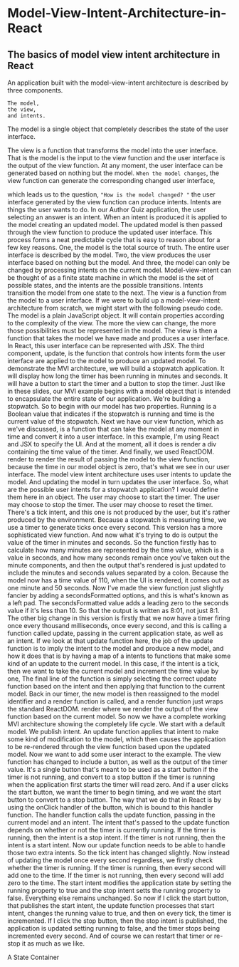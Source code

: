 # Model-View-Intent-Architecture-in-React
## The basics of model view intent architecture in React

An application built with the model-view-intent architecture is described by three components.

```
The model, 
the view, 
and intents. 
```

The model is a single object that completely describes the state of the user interface. 

The view is a function that transforms the model into the user interface. That is the model is the input to the view function and 
the user interface is the output of the view function. At any moment, the user interface can be generated based on nothing but the model. 
`When the model changes`, the view function can generate the corresponding changed user interface, 

which leads us to the question, `"How is the model changed? "` the user interface generated by the view function can produce intents. Intents are things the user wants to do. In our Author Quiz application, the user selecting an answer is an intent. When an intent is produced it is applied to the model creating an updated model. The updated model is then passed through the view function to produce the updated user interface. This process forms a neat predictable cycle that is easy to reason about for a few key reasons. One, the model is the total source of truth. The entire user interface is described by the model. Two, the view produces the user interface based on nothing but the model. And three, the model can only be changed by processing intents on the current model. Model-view-intent can be thought of as a finite state machine in which the model is the set of possible states, and the intents are the possible transitions. Intents transition the model from one state to the next. The view is a function from the model to a user interface. If we were to build up a model-view-intent architecture from scratch, we might start with the following pseudo code. The model is a plain JavaScript object. It will contain properties according to the complexity of the view. The more the view can change, the more those possibilities must be represented in the model. The view is then a function that takes the model we have made and produces a user interface. In React, this user interface can be represented with JSX. The third component, update, is the function that controls how intents form the user interface are applied to the model to produce an updated model. To demonstrate the MVI architecture, we will build a stopwatch application. It will display how long the timer has been running in minutes and seconds. It will have a button to start the timer and a button to stop the timer. Just like in these slides, our MVI example begins with a model object that is intended to encapsulate the entire state of our application. We're building a stopwatch. So to begin with our model has two properties. Running is a Boolean value that indicates if the stopwatch is running and time is the current value of the stopwatch. Next we have our view function, which as we've discussed, is a function that can take the model at any moment in time and convert it into a user interface. In this example, I'm using React and JSX to specify the UI. And at the moment, all it does is render a div containing the time value of the timer. And finally, we used ReactDOM. render to render the result of passing the model to the view function, because the time in our model object is zero, that's what we see in our user interface. The model view intent architecture uses user intents to update the model. And updating the model in turn updates the user interface. So, what are the possible user intents for a stopwatch application? I would define them here in an object. The user may choose to start the timer. The user may choose to stop the timer. The user may choose to reset the timer. There's a tick intent, and this one is not produced by the user, but it's rather produced by the environment. Because a stopwatch is measuring time, we use a timer to generate ticks once every second. This version has a more sophisticated view function. And now what it's trying to do is output the value of the timer in minutes and seconds. So the function firstly has to calculate how many minutes are represented by the time value, which is a value in seconds, and how many seconds remain once you've taken out the minute components, and then the output that's rendered is just updated to include the minutes and seconds values separated by a colon. Because the model now has a time value of 110, when the UI is rendered, it comes out as one minute and 50 seconds. Now I've made the view function just slightly fancier by adding a secondsFormatted options, and this is what's known as a left pad. The secondsFormatted value adds a leading zero to the seconds value if it's less than 10. So that the output is written as 8:01, not just 8:1. The other big change in this version is firstly that we now have a timer firing once every thousand milliseconds, once every second, and this is calling a function called update, passing in the current application state, as well as an intent. If we look at that update function here, the job of the update function is to imply the intent to the model and produce a new model, and how it does that is by having a map of a intents to functions that make some kind of an update to the current model. In this case, if the intent is a tick, then we want to take the current model and increment the time value by one, The final line of the function is simply selecting the correct update function based on the intent and then applying that function to the current model. Back in our timer, the new model is then reassigned to the model identifier and a render function is called, and a render function just wraps the standard ReactDOM. render where we render the output of the view function based on the current model. So now we have a complete working MVI architecture showing the completely life cycle. We start with a default model. We publish intent. An update function applies that intent to make some kind of modification to the model, which then causes the application to be re-rendered through the view function based upon the updated model. Now we want to add some user interact to the example. The view function has changed to include a button, as well as the output of the timer value. It's a single button that's meant to be used as a start button if the timer is not running, and convert to a stop button if the timer is running when the application first starts the timer will read zero. And if a user clicks the start button, we want the timer to begin timing, and we want the start button to convert to a stop button. The way that we do that in React is by using the onClick handler of the button, which is bound to this handler function. The handler function calls the update function, passing in the current model and an intent. The intent that's passed to the update function depends on whether or not the timer is currently running. If the timer is running, then the intent is a stop intent. If the timer is not running, then the intent is a start intent. Now our update function needs to be able to handle those two extra intents. So the tick intent has changed slightly. Now instead of updating the model once every second regardless, we firstly check whether the timer is running. If the timer is running, then every second will add one to the time. If the timer is not running, then every second will add zero to the time. The start intent modifies the application state by setting the running property to true and the stop intent setts the running property to false. Everything else remains unchanged. So now if I click the start button, that publishes the start intent, the update function processes that start intent, changes the running value to true, and then on every tick, the timer is incremented. If I click the stop button, then the stop intent is published, the application is updated setting running to false, and the timer stops being incremented every second. And of course we can restart that timer or re-stop it as much as we like.

A State Container
